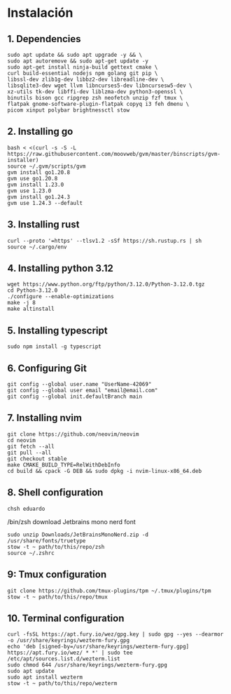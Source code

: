 # Instalación 
## 1. Dependencies

```
sudo apt update && sudo apt upgrade -y && \
sudo apt autoremove && sudo apt-get update -y
sudo apt-get install ninja-build gettext cmake \
curl build-essential nodejs npm golang git pip \
libssl-dev zlib1g-dev libbz2-dev libreadline-dev \
libsqlite3-dev wget llvm libncurses5-dev libncursesw5-dev \
xz-utils tk-dev libffi-dev liblzma-dev python3-openssl \
binutils bison gcc ripgrep zsh neofetch unzip fzf tmux \
flatpak gnome-software-plugin-flatpak copyq i3 feh dmenu \
picom xinput polybar brightnessctl stow
```

## 2. Installing go
```
bash < <(curl -s -S -L https://raw.githubusercontent.com/moovweb/gvm/master/binscripts/gvm-installer)
source ~/.gvm/scripts/gvm
gvm install go1.20.8
gvm use go1.20.8
gvm install 1.23.0
gvm use 1.23.0
gvm install go1.24.3
gvm use 1.24.3 --default
```

## 3. Installing rust
```
curl --proto '=https' --tlsv1.2 -sSf https://sh.rustup.rs | sh
source ~/.cargo/env
```

## 4. Installing python 3.12
```
wget https://www.python.org/ftp/python/3.12.0/Python-3.12.0.tgz
cd Python-3.12.0
./configure --enable-optimizations
make -j 8
make altinstall
```

## 5. Installing typescript
```
sudo npm install -g typescript
```

## 6. Configuring Git
```
git config --global user.name "UserName-42069"
git config --global user email "email@email.com"
git config --global init.defaultBranch main
```

## 7. Installing nvim
```
git clone https://github.com/neovim/neovim
cd neovim
git fetch --all
git pull --all
git checkout stable
make CMAKE_BUILD_TYPE=RelWithDebInfo
cd build && cpack -G DEB && sudo dpkg -i nvim-linux-x86_64.deb
```

## 8. Shell configuration
```
chsh eduardo
```
/bin/zsh <CR>
download Jetbrains mono nerd font
```
sudo unzip Downloads/JetBrainsMonoNerd.zip -d /usr/share/fonts/truetype
stow -t ~ path/to/this/repo/zsh
source ~/.zshrc
```

## 9: Tmux configuration
```
git clone https://github.com/tmux-plugins/tpm ~/.tmux/plugins/tpm
stow -t ~ path/to/this/repo/tmux
```

## 10. Terminal configuration
```
curl -fsSL https://apt.fury.io/wez/gpg.key | sudo gpg --yes --dearmor -o /usr/share/keyrings/wezterm-fury.gpg
echo 'deb [signed-by=/usr/share/keyrings/wezterm-fury.gpg] https://apt.fury.io/wez/ * *' | sudo tee /etc/apt/sources.list.d/wezterm.list
sudo chmod 644 /usr/share/keyrings/wezterm-fury.gpg
sudo apt update
sudo apt install wezterm
stow -t ~ path/to/this/repo/wezterm
```
